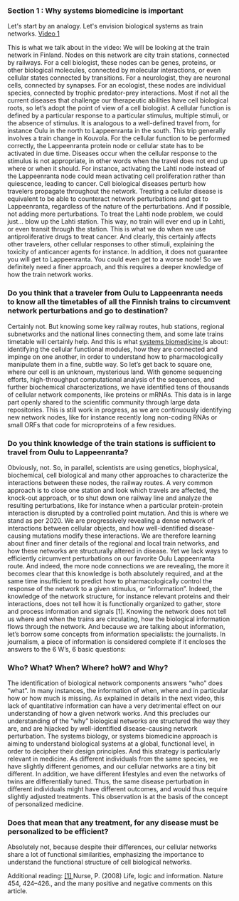 ### Section 1 : Why systems biomedicine is important

Let's start by an analogy. Let's envision biological systems as train networks.
<a href="https://media.uef.fi/View.aspx?id=65542~5j~C5GUS5vAwm&code=AE~w3I4pTBhJssEXhcCUSUSVbKif7yPImJpIzQvy8bfG2hfrLxaKKMQ9lI67P&ax=7D~LSp9erM3CiCzTL"> Video 1 </a>

This is what we talk about in the video:
We will be looking at the train network in Finland. Nodes on this network are city train stations, connected by railways. For a cell biologist, these nodes can be genes, proteins, or other biological molecules, connected by molecular interactions, or even cellular states connected by transitions. For a neurologist, they are neuronal cells, connected by synapses. For an ecologist, these nodes are individual species, connected by trophic predator-prey interactions. 
Most if not all the current diseases that challenge our therapeutic abilities have cell biological roots, so let’s adopt the point of view of a cell biologist. A cellular function is defined by a particular response to a particular stimulus, multiple stimuli, or the absence of stimulus. It is analogous to a well-defined travel from, for instance Oulu in the north to Lappeenranta in the south. This trip generally involves a train change in Kouvola. For the cellular function to be performed correctly, the Lappeenranta protein node or cellular state has to be activated in due time. Diseases occur when the cellular response to the stimulus is not appropriate, in other words when the travel does not end up where or when it should. For instance, activating the Lahti node instead of the Lappeenranta node could mean activating cell proliferation rather than quiescence, leading to cancer. 
Cell biological diseases perturb how travelers propagate throughout the network. Treating a cellular disease is equivalent to be able to counteract network perturbations and get to Lappeenranta, regardless of the nature of the perturbations.  And if possible, not adding more perturbations. To treat the Lahti node problem, we could just… blow up the Lahti station. This way, no train will ever end up in Lahti, or even transit through the station. This is what we do when we use antiproliferative drugs to treat cancer. And clearly, this certainly affects other travelers, other cellular responses to other stimuli, explaining the toxicity of anticancer agents for instance. In addition, it does not guarantee you will get to Lappeenranta. You could even get to a worse node!
So we definitely need a finer approach, and this requires a deeper knowledge of how the train network works. 
### Do you think that a traveler from Oulu to Lappeenranta needs to know all the timetables of all the Finnish trains to circumvent network perturbations and go to destination?
Certainly not. But knowing some key railway routes, hub stations, regional subnetworks and the national lines connecting them, and some late trains timetable will certainly help. And this is what <a href="https://www.youtube.com/watch?time_continue=1&v=895O1RP7L6c&feature=emb_logo"> systems biomedicine </a>  is about: identifying the cellular functional modules, how they are connected and impinge on one another, in order to understand how to pharmacologically manipulate them in a fine, subtle way. 
So let’s get back to square one, where our cell is an unknown, mysterious land. With genome sequencing efforts, high-throughput computational analysis of the sequences, and further biochemical characterizations, we have identified tens of thousands of cellular network components, like proteins or mRNAs. This data is in large part openly shared to the scientific community through large data repositories. 
This is still work in progress, as we are continuously identifying new network nodes, like for instance recently long non-coding RNAs or small ORFs that code for microproteins of a few residues. 

### Do you think knowledge of the train stations is sufficient to travel from Oulu to Lappeenranta?
Obviously, not. So, in parallel, scientists are using genetics, biophysical, biochemical, cell biological and many other approaches to characterize the interactions between these nodes, the railway routes. A very common approach is to close one station and look which travels are affected, the knock-out approach, or to shut down one railway line and analyze the resulting perturbations, like for instance when a particular protein-protein interaction is disrupted by a controlled point mutation. 
And this is where we stand as per 2020. We are progressively revealing a dense network of interactions between cellular objects, and how well-identified disease-causing mutations modify these interactions. We are therefore learning about finer and finer details of the regional and local train networks, and how these networks are structurally altered in disease. 
Yet we lack ways to efficiently circumvent perturbations on our favorite Oulu Lappeenranta route. And indeed, the more node connections we are revealing, the more it becomes clear that this knowledge is both absolutely required, and at the same time insufficient to predict how to pharmacologically control the response of the network to a given stimulus, or “information”. Indeed, the knowledge of the network structure, for instance relevant proteins and their interactions, does not tell how it is functionally organized to gather, store and process information and signals [1]. Knowing the network does not tell us where and when the trains are circulating, how the biological information flows through the network. 
And because we are talking about information, let’s borrow some concepts from information specialists: the journalists. In journalism, a piece of information is considered complete if it encloses the answers to the 6 W’s, 6 basic questions: 
### Who? What? When? Where? hoW? and Why?  
The identification of biological network components answers “who” does “what”. In many instances, the information of when, where and in particular how or how much is missing. As explained in details in the next video, this lack of quantitative information can have a very detrimental effect on our understanding of how a given network works. And this precludes our understanding of the “why” biological networks are structured the way they are, and are hijacked by well-identified disease-causing network perturbation. The systems biology, or systems biomedicine approach is aiming to understand biological systems at a global, functional level, in order to decipher their design principles. 
And this strategy is particularly relevant in medicine. As different individuals from the same species, we have slightly different genomes, and our cellular networks are a tiny bit different. In addition, we have different lifestyles and even the networks of twins are differentially tuned. Thus, the same disease perturbation in different individuals might have different outcomes, and would thus require slightly adjusted treatments. This observation is at the basis of the concept of personalized medicine.

### Does that mean that any treatment, for any disease must be personalized to be efficient?
Absolutely not, because despite their differences, our cellular networks share a lot of functional similarities, emphasizing the importance to understand the functional structure of cell biological networks. 

Additional reading: 
<a href="https://doi.org/10.1038/454424a"> [1] </a> Nurse, P. (2008) Life, logic and information. Nature 454, 424–426., and the many positive and negative comments on this article.
